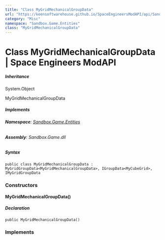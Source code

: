 ```yaml
---
title: "Class MyGridMechanicalGroupData"
url: "https://keensoftwarehouse.github.io/SpaceEngineersModAPI/api/Sandbox.Game.Entities.MyGridMechanicalGroupData.html"
category: "Misc"
namespace: "Sandbox.Game.Entities"
class: "MyGridMechanicalGroupData"
---
```


# Class MyGridMechanicalGroupData | Space Engineers ModAPI

##### Inheritance

System.Object

MyGridMechanicalGroupData

##### Implements

###### **Namespace**: [Sandbox.Game.Entities](https://keensoftwarehouse.github.io/SpaceEngineersModAPI/api/Sandbox.Game.Entities.html)

###### **Assembly**: Sandbox.Game.dll

##### Syntax

```
public class MyGridMechanicalGroupData : MyGridGroupData<MyGridMechanicalGroupData>, IGroupData<MyCubeGrid>, IMyGridGroupData
```

### Constructors

#### MyGridMechanicalGroupData()

##### Declaration

```
public MyGridMechanicalGroupData()
```

### Implements